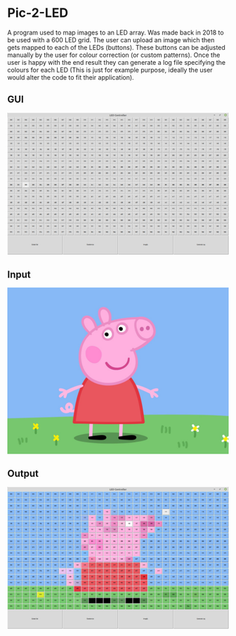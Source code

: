 # Pic-2-LED
A program used to map images to an LED array. 
Was made back in 2018 to be used with a 600 LED grid.
The user can upload an image which then gets mapped to each of the LEDs (buttons).
These buttons can be adjusted manually by the user for colour correction (or custom patterns).
Once the user is happy with the end result they can generate a log file specifying the colours for each LED (This is just for example purpose, ideally the user would alter the code to fit their application).

## GUI
![GUI](images/gui.png)
## Input
![GUI](images/peppa.jpg)
## Output
![GUI](images/peppa_example.png)


